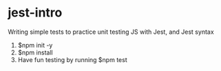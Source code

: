 # jest-intro
Writing simple tests to practice unit testing JS with Jest, and Jest syntax


1. $npm init -y
2. $npm install
3. Have fun testing by running $npm test
